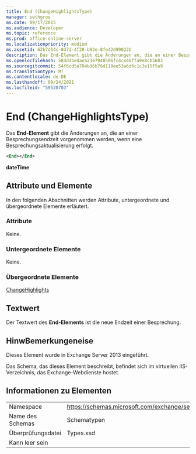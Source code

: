 ```yaml
---
title: End (ChangeHighlightsType)
manager: sethgros
ms.date: 09/17/2015
ms.audience: Developer
ms.topic: reference
ms.prod: office-online-server
ms.localizationpriority: medium
ms.assetid: 62b7d14c-8d71-4f28-b93e-8fe42d99022b
description: Das End-Element gibt die Änderungen an, die an einer Besprechungsendzeit vorgenommen werden, wenn eine Besprechungsaktualisierung erfolgt.
ms.openlocfilehash: 584ddbe4aea23e7940506fc4ce46ffa9e8cb5683
ms.sourcegitcommit: 54f6cd5a704b36b76d110ee53a6d6c1c3e15f5a9
ms.translationtype: MT
ms.contentlocale: de-DE
ms.lasthandoff: 09/24/2021
ms.locfileid: "59520703"
---
```

# <a name="end-changehighlightstype"></a>End (ChangeHighlightsType)

Das **End-Element** gibt die Änderungen an, die an einer Besprechungsendzeit vorgenommen werden, wenn eine Besprechungsaktualisierung erfolgt. 
  
```XML
<End></End>
```

 **dateTime**
## <a name="attributes-and-elements"></a>Attribute und Elemente

In den folgenden Abschnitten werden Attribute, untergeordnete und übergeordnete Elemente erläutert.
  
### <a name="attributes"></a>Attribute

Keine.
  
### <a name="child-elements"></a>Untergeordnete Elemente

Keine.
  
### <a name="parent-elements"></a>Übergeordnete Elemente

[ChangeHighlights](changehighlights.md)
  
## <a name="text-value"></a>Textwert

Der Textwert des **End-Elements** ist die neue Endzeit einer Besprechung. 
  
## <a name="remarks"></a>HinwBemerkungeneise

Dieses Element wurde in Exchange Server 2013 eingeführt.
  
Das Schema, das dieses Element beschreibt, befindet sich im virtuellen IIS-Verzeichnis, das Exchange-Webdienste hostet.
  
## <a name="element-information"></a>Informationen zu Elementen

|||
|:-----|:-----|
|Namespace  <br/> |https://schemas.microsoft.com/exchange/services/2006/types  <br/> |
|Name des Schemas  <br/> |Schematypen  <br/> |
|Überprüfungsdatei  <br/> |Types.xsd  <br/> |
|Kann leer sein  <br/> ||
   

